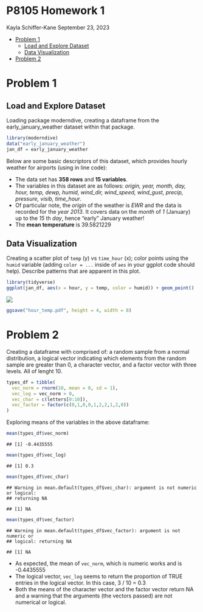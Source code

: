P8105 Homework 1
================
Kayla Schiffer-Kane
September 23, 2023

- [Problem 1](#problem-1)
  - [Load and Explore Dataset](#load-and-explore-dataset)
  - [Data Visualization](#data-visualization)
- [Problem 2](#problem-2)

# Problem 1

## Load and Explore Dataset

Loading package moderndive, creating a dataframe from the
early_january_weather dataset within that package.

``` r
library(moderndive)
data("early_january_weather")
jan_df = early_january_weather
```

Below are some basic descriptors of this dataset, which provides hourly
weather for airports (using in line code):

- The data set has **358 rows** and **15 variables**.
- The variables in this dataset are as follows: *origin, year, month,
  day, hour, temp, dewp, humid, wind_dir, wind_speed, wind_gust, precip,
  pressure, visib, time_hour*.
- Of particular note, the *origin* of the weather is *EWR* and the data
  is recorded for the *year* *2013*. It covers data on the *month* of
  *1* (January) up to the *15* th *day*, hence “early” January weather!
- The **mean temperature** is 39.5821229

## Data Visualization

Creating a scatter plot of `temp` (y) vs `time_hour` (x); color points
using the `humid` variable (adding `color = ...` inside of `aes` in your
ggplot code should help). Describe patterns that are apparent in this
plot.

``` r
library(tidyverse)
ggplot(jan_df, aes(x = hour, y = temp, color = humid)) + geom_point()
```

![](p8105_hw1_khs2138_files/figure-gfm/scatter_plot-1.png)<!-- -->

``` r
ggsave("hour_temp.pdf", height = 4, width = 8)
```

# Problem 2

Creating a dataframe with comprised of: a random sample from a normal
distribution, a logical vector indicating which elements from the random
sample are greater than 0, a character vector, and a factor vector with
three levels. All of lenght 10.

``` r
types_df = tibble(
  vec_norm = rnorm(10, mean = 0, sd = 1),
  vec_log = vec_norm > 0,
  vec_char = c(letters[0:10]),
  vec_factor = factor(c(0,1,0,0,1,2,2,1,2,0))
)
```

Exploring means of the variables in the above dataframe:

``` r
mean(types_df$vec_norm)
```

    ## [1] -0.4435555

``` r
mean(types_df$vec_log)
```

    ## [1] 0.3

``` r
mean(types_df$vec_char)
```

    ## Warning in mean.default(types_df$vec_char): argument is not numeric or logical:
    ## returning NA

    ## [1] NA

``` r
mean(types_df$vec_factor)
```

    ## Warning in mean.default(types_df$vec_factor): argument is not numeric or
    ## logical: returning NA

    ## [1] NA

- As expected, the mean of `vec_norm`, which is numeric works and is
  -0.4435555
- The logical vector, `vec_log` seems to return the proportion of TRUE
  entries in the logical vector. In this case, 3 / 10 = 0.3
- Both the means of the character vector and the factor vector return NA
  and a warning that the arguments (the vectors passed) are not
  numerical or logical.
